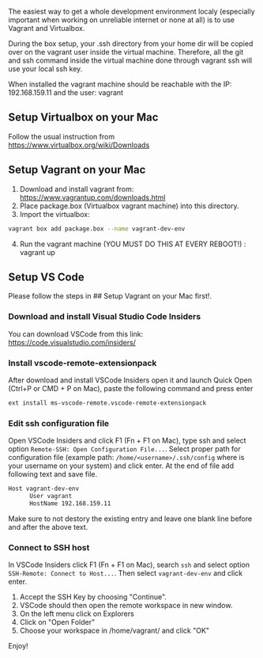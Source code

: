 
The easiest way to get a whole development environment localy 
(especially important when working on unreliable internet or none at all) 
is to use Vagrant and Virtualbox. 

During the box setup, your .ssh directory from your home dir will be copied
over on the vagrant user inside the virtual machine. Therefore, all the 
git and ssh command inside the virtual machine done through vagrant ssh 
will use your local ssh key. 

When installed the vagrant machine should be reachable with the IP:
192.168.159.11 and the user: vagrant

## Setup Virtualbox on your Mac

Follow the usual instruction from https://www.virtualbox.org/wiki/Downloads

## Setup Vagrant on your Mac

1. Download and install vagrant from: https://www.vagrantup.com/downloads.html
2. Place package.box (Virtualbox vagrant machine) into this directory. 
3. Import the virtualbox:
```sh
vagrant box add package.box --name vagrant-dev-env
```
4. Run the vagrant machine (YOU MUST DO THIS AT EVERY REBOOT!) : vagrant up

## Setup VS Code

Please follow the steps in ## Setup Vagrant on your Mac first!.

### Download and install Visual Studio Code Insiders

You can download VSCode from this link: 
https://code.visualstudio.com/insiders/

### Install vscode-remote-extensionpack

After download and install VSCode Insiders open it and launch Quick Open (Ctrl+P or CMD + P on Mac), paste the following command and press enter
```sh
ext install ms-vscode-remote.vscode-remote-extensionpack
```

### Edit ssh configuration file

Open VSCode Insiders and click F1 (Fn + F1 on Mac), type ssh and select option `Remote-SSH: Open Configuration File...`. Select proper path for configuration file (example path: `/home/<username>/.ssh/config` where <username> is your username on your system) and click enter. At the end of file add following text and save file. 

```sh
Host vagrant-dev-env
      User vagrant
      HostName 192.168.159.11
```

Make sure to not destory the existing entry and leave one blank line before and after the above text.

### Connect to SSH host

In VSCode Insiders click F1 (Fn + F1 on Mac), search `ssh` and select option `SSH-Remote: Connect to Host...`. Then select `vagrant-dev-env` and click
enter.

1. Accept the SSH Key by choosing "Continue".
2. VSCode should then open the remote workspace in new window.
3. On the left menu click on Explorers
4. Click on "Open Folder"
5. Choose your workspace in /home/vagrant/<workspace> and click "OK"

Enjoy!


